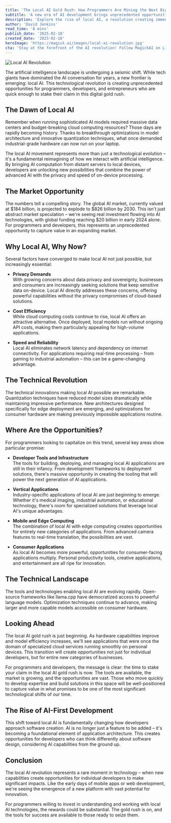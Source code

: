 ```yaml
---
title: 'The Local AI Gold Rush: How Programmers Are Mining the Next Big Tech Frontier'
subtitle: 'A new era of AI development brings unprecedented opportunities for developers'
description: 'Explore the rise of local AI, a revolution creating immense opportunities for programmers and developers. With projections of the AI market soaring to $826 billion by 2030, discover how local, on-device AI processing is transforming privacy, cost efficiency, and real-time applications.'
author: 'David Jenkins'
read_time: '8 mins'
publish_date: '2025-02-10'
created_date: '2025-02-10'
heroImage: 'https://magick.ai/images/local-ai-revolution.jpg'
cta: 'Stay at the forefront of the AI revolution! Follow MagickAI on LinkedIn for exclusive insights into emerging AI trends and opportunities that can shape your development career.'
---
```


![Local AI Revolution](https://i.magick.ai/PIXE/1739211966763_magick_img.webp)

The artificial intelligence landscape is undergoing a seismic shift. While tech giants have dominated the AI conversation for years, a new frontier is emerging: local AI. This technological revolution is creating unprecedented opportunities for programmers, developers, and entrepreneurs who are quick enough to stake their claim in this digital gold rush.

## The Dawn of Local AI

Remember when running sophisticated AI models required massive data centers and budget-breaking cloud computing resources? Those days are rapidly becoming history. Thanks to breakthrough optimizations in model architecture and innovative quantization techniques, what once demanded industrial-grade hardware can now run on your laptop.

The local AI movement represents more than just a technological evolution – it's a fundamental reimagining of how we interact with artificial intelligence. By bringing AI computation from distant servers to local devices, developers are unlocking new possibilities that combine the power of advanced AI with the privacy and speed of on-device processing.

## The Market Opportunity

The numbers tell a compelling story. The global AI market, currently valued at $184 billion, is projected to explode to $826 billion by 2030. This isn't just abstract market speculation – we're seeing real investment flowing into AI technologies, with global funding reaching $20 billion in early 2024 alone. For programmers and developers, this represents an unprecedented opportunity to capture value in an expanding market.

## Why Local AI, Why Now?

Several factors have converged to make local AI not just possible, but increasingly essential:

- **Privacy Demands**  
  With growing concerns about data privacy and sovereignty, businesses and consumers are increasingly seeking solutions that keep sensitive data on-device. Local AI directly addresses these concerns, offering powerful capabilities without the privacy compromises of cloud-based solutions.

- **Cost Efficiency**  
  While cloud computing costs continue to rise, local AI offers an attractive alternative. Once deployed, local models run without ongoing API costs, making them particularly appealing for high-volume applications.

- **Speed and Reliability**  
  Local AI eliminates network latency and dependency on internet connectivity. For applications requiring real-time processing – from gaming to industrial automation – this can be a game-changing advantage.

## The Technical Revolution

The technical innovations making local AI possible are remarkable. Quantization techniques have reduced model sizes dramatically while maintaining impressive performance. New architectures designed specifically for edge deployment are emerging, and optimizations for consumer hardware are making previously impossible applications routine.

## Where Are the Opportunities?

For programmers looking to capitalize on this trend, several key areas show particular promise:

- **Developer Tools and Infrastructure**  
  The tools for building, deploying, and managing local AI applications are still in their infancy. From development frameworks to deployment solutions, there's massive opportunity in creating the tooling that will power the next generation of AI applications.

- **Vertical Applications**  
  Industry-specific applications of local AI are just beginning to emerge. Whether it's medical imaging, industrial automation, or educational technology, there's room for specialized solutions that leverage local AI's unique advantages.

- **Mobile and Edge Computing**  
  The combination of local AI with edge computing creates opportunities for entirely new categories of applications. From advanced camera features to real-time translation, the possibilities are vast.

- **Consumer Applications**  
  As local AI becomes more powerful, opportunities for consumer-facing applications multiply. Personal productivity tools, creative applications, and entertainment are all ripe for innovation.

## The Technical Landscape

The tools and technologies enabling local AI are evolving rapidly. Open-source frameworks like llama.cpp have democratized access to powerful language models. Optimization techniques continue to advance, making larger and more capable models accessible on consumer hardware.

## Looking Ahead

The local AI gold rush is just beginning. As hardware capabilities improve and model efficiency increases, we'll see applications that were once the domain of specialized cloud services running smoothly on personal devices. This transition will create opportunities not just for individual developers, but for entire new categories of businesses.

For programmers and developers, the message is clear: the time to stake your claim in the local AI gold rush is now. The tools are available, the market is growing, and the opportunities are vast. Those who move quickly to develop expertise and build solutions in this space will be well-positioned to capture value in what promises to be one of the most significant technological shifts of our time.

## The Rise of AI-First Development

This shift toward local AI is fundamentally changing how developers approach software creation. AI is no longer just a feature to be added – it's becoming a foundational element of application architecture. This creates opportunities for developers who can think differently about software design, considering AI capabilities from the ground up.

## Conclusion

The local AI revolution represents a rare moment in technology – when new capabilities create opportunities for individual developers to make significant impacts. Like the early days of mobile apps or web development, we're seeing the emergence of a new platform with vast potential for innovation.

For programmers willing to invest in understanding and working with local AI technologies, the rewards could be substantial. The gold rush is on, and the tools for success are available to those ready to seize them.